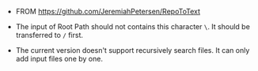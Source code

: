- FROM https://github.com/JeremiahPetersen/RepoToText

- The input of Root Path should not contains this character `\`. It should be transferred to `/` first.

- The current version doesn't support recursively search files. It can only add input files one by one.
